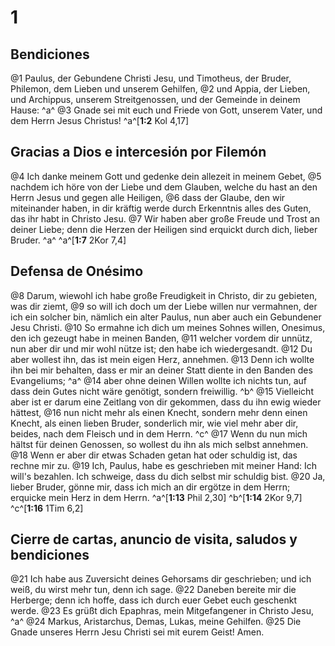 # 1
## Bendiciones
@1 Paulus, der Gebundene Christi Jesu, und Timotheus, der Bruder, Philemon, dem Lieben und unserem Gehilfen, @2 und Appia, der Lieben, und Archippus, unserem Streitgenossen, und der Gemeinde in deinem Hause: ^a^ @3 Gnade sei mit euch und Friede von Gott, unserem Vater, und dem Herrn Jesus Christus!
^a^[**1:2** Kol 4,17]

## Gracias a Dios e intercesión por Filemón
@4 Ich danke meinem Gott und gedenke dein allezeit in meinem Gebet, @5 nachdem ich höre von der Liebe und dem Glauben, welche du hast an den Herrn Jesus und gegen alle Heiligen, @6 dass der Glaube, den wir miteinander haben, in dir kräftig werde durch Erkenntnis alles des Guten, das ihr habt in Christo Jesu. @7 Wir haben aber große Freude und Trost an deiner Liebe; denn die Herzen der Heiligen sind erquickt durch dich, lieber Bruder. ^a^ 
^a^[**1:7** 2Kor 7,4]

## Defensa de Onésimo
@8 Darum, wiewohl ich habe große Freudigkeit in Christo, dir zu gebieten, was dir ziemt, @9 so will ich doch um der Liebe willen nur vermahnen, der ich ein solcher bin, nämlich ein alter Paulus, nun aber auch ein Gebundener Jesu Christi. @10 So ermahne ich dich um meines Sohnes willen, Onesimus, den ich gezeugt habe in meinen Banden, @11 welcher vordem dir unnütz, nun aber dir und mir wohl nütze ist; den habe ich wiedergesandt. @12 Du aber wollest ihn, das ist mein eigen Herz, annehmen. @13 Denn ich wollte ihn bei mir behalten, dass er mir an deiner Statt diente in den Banden des Evangeliums; ^a^ @14 aber ohne deinen Willen wollte ich nichts tun, auf dass dein Gutes nicht wäre genötigt, sondern freiwillig. ^b^ @15 Vielleicht aber ist er darum eine Zeitlang von dir gekommen, dass du ihn ewig wieder hättest, @16 nun nicht mehr als einen Knecht, sondern mehr denn einen Knecht, als einen lieben Bruder, sonderlich mir, wie viel mehr aber dir, beides, nach dem Fleisch und in dem Herrn. ^c^ @17 Wenn du nun mich hältst für deinen Genossen, so wollest du ihn als mich selbst annehmen. @18 Wenn er aber dir etwas Schaden getan hat oder schuldig ist, das rechne mir zu. @19 Ich, Paulus, habe es geschrieben mit meiner Hand: Ich will's bezahlen. Ich schweige, dass du dich selbst mir schuldig bist. @20 Ja, lieber Bruder, gönne mir, dass ich mich an dir ergötze in dem Herrn; erquicke mein Herz in dem Herrn.
^a^[**1:13** Phil 2,30] ^b^[**1:14** 2Kor 9,7] ^c^[**1:16** 1Tim 6,2]

## Cierre de cartas, anuncio de visita, saludos y bendiciones
@21 Ich habe aus Zuversicht deines Gehorsams dir geschrieben; und ich weiß, du wirst mehr tun, denn ich sage. @22 Daneben bereite mir die Herberge; denn ich hoffe, dass ich durch euer Gebet euch geschenkt werde. @23 Es grüßt dich Epaphras, mein Mitgefangener in Christo Jesu, ^a^ @24 Markus, Aristarchus, Demas, Lukas, meine Gehilfen. @25 Die Gnade unseres Herrn Jesu Christi sei mit eurem Geist! Amen.